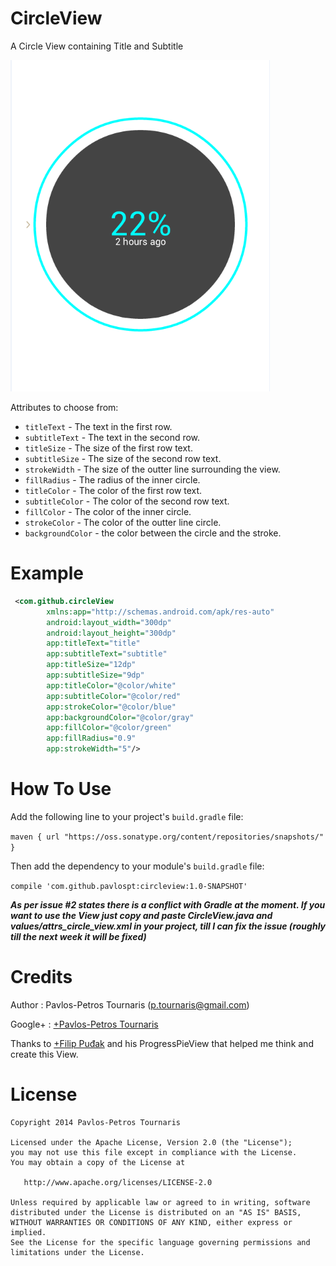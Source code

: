 CircleView
==========

A Circle View containing Title and Subtitle

![CircleView](/Screenshots/Screenshot_8.png)


Attributes to choose from:

* `titleText` - The text in the first row.
* `subtitleText` - The text in the second row.
* `titleSize` - The size of the first row text.
* `subtitleSize` - The size of the second row text.
* `strokeWidth` - The size of the outter line surrounding the view.
* `fillRadius` - The radius of the inner circle.
* `titleColor` - The color of the first row text.
* `subtitleColor` - The color of the second row text.
* `fillColor` - The color of the inner circle.
* `strokeColor` - The color of the outter line circle.
* `backgroundColor` - the color between the circle and the stroke.
    
Example
=======
```xml
 <com.github.circleView
        xmlns:app="http://schemas.android.com/apk/res-auto"
        android:layout_width="300dp"
        android:layout_height="300dp"
        app:titleText="title"
        app:subtitleText="subtitle"
        app:titleSize="12dp"
        app:subtitleSize="9dp"
        app:titleColor="@color/white"
        app:subtitleColor="@color/red"
        app:strokeColor="@color/blue"
        app:backgroundColor="@color/gray"
        app:fillColor="@color/green"
        app:fillRadius="0.9"
        app:strokeWidth="5"/>
```

How To Use
==========

Add the following line to your project's `build.gradle` file:

```maven { url "https://oss.sonatype.org/content/repositories/snapshots/" }```

Then add the dependency to your module's `build.gradle` file: 

```compile 'com.github.pavlospt:circleview:1.0-SNAPSHOT' ```

***As per issue #2 states there is a conflict with Gradle at the moment. If you want to use the View just copy and paste CircleView.java and values/attrs_circle_view.xml in your project, till I can fix the issue (roughly till the next week it will be fixed)***


Credits
=======
Author : Pavlos-Petros Tournaris (p.tournaris@gmail.com)

Google+ : [+Pavlos-Petros Tournaris](https://plus.google.com/u/0/+PavlosPetrosTournaris/)

Thanks to [+Filip Puđak](https://plus.google.com/u/0/117550349320705739707/) and his ProgressPieView that helped me think and create this View.

License
=======

    Copyright 2014 Pavlos-Petros Tournaris

    Licensed under the Apache License, Version 2.0 (the "License");
    you may not use this file except in compliance with the License.
    You may obtain a copy of the License at
    
       http://www.apache.org/licenses/LICENSE-2.0
    
    Unless required by applicable law or agreed to in writing, software
    distributed under the License is distributed on an "AS IS" BASIS,
    WITHOUT WARRANTIES OR CONDITIONS OF ANY KIND, either express or implied.
    See the License for the specific language governing permissions and
    limitations under the License.
